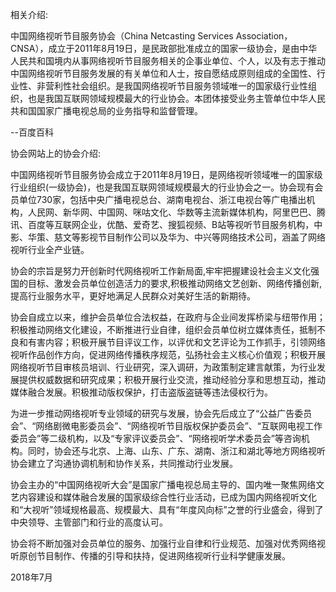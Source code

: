 
相关介绍:

中国网络视听节目服务协会（China Netcasting Services Association，CNSA），成立于2011年8月19日，是民政部批准成立的国家一级协会，是由中华人民共和国境内从事网络视听节目服务相关的企事业单位、个人，以及有志于推动中国网络视听节目服务发展的有关单位和人士，按自愿结成原则组成的全国性、行业性、非营利性社会组织。是我国网络视听节目服务领域唯一的国家级行业性组织，也是我国互联网领域规模最大的行业协会。本团体接受业务主管单位中华人民共和国国家广播电视总局的业务指导和监督管理。

--百度百科


协会网站上的协会介绍:

中国网络视听节目服务协会成立于2011年8月19日，是网络视听领域唯一的国家级行业组织(一级协会)，也是我国互联网领域规模最大的行业协会之一。协会现有会员单位730家，包括中央广播电视总台、湖南电视台、浙江电视台等广电播出机构，人民网、新华网、中国网、咪咕文化、华数等主流新媒体机构，阿里巴巴、腾讯、百度等互联网企业，优酷、爱奇艺、搜狐视频、B站等视听节目服务机构，中影、华策、慈文等影视节目制作公司以及华为、中兴等网络技术公司，涵盖了网络视听行业全产业链。

协会的宗旨是努力开创新时代网络视听工作新局面,牢牢把握建设社会主义文化强国的目标、激发会员单位创造活力的要求,积极推动网络文艺创新、网络传播创新,提高行业服务水平，更好地满足人民群众对美好生活的新期待。

协会自成立以来，维护会员单位合法权益，在政府与企业间发挥桥梁与纽带作用；积极推动网络文化建设，不断推进行业自律，组织会员单位树立媒体责任，抵制不良和有害内容；积极开展节目评议工作，以评优和文艺评论为工作抓手，引领网络视听作品创作方向，促进网络传播秩序规范，弘扬社会主义核心价值观；积极开展网络视听节目审核员培训、行业研究，深入调研，为政策制定建言献策，为行业发展提供权威数据和研究成果；积极开展行业交流，推动经验分享和思想互动，推动媒体融合发展。积极推动版权保护，打击盗版盗链等违法侵权行为。

为进一步推动网络视听专业领域的研究与发展，协会先后成立了“公益广告委员会”、“网络剧微电影委员会”、“网络视听节目版权保护委员会”、“互联网电视工作委员会”等二级机构，以及“专家评议委员会”、“网络视听学术委员会”等咨询机构。同时，协会还与北京、上海、山东、广东、湖南、浙江和湖北等地方网络视听协会建立了沟通协调机制和协作关系，共同推动行业发展。

协会主办的“中国网络视听大会”是国家广播电视总局主导的、国内唯一聚焦网络文艺内容建设和媒体融合发展的国家级综合性行业活动，已成为国内网络视听文化和“大视听”领域规格最高、规模最大、具有“年度风向标”之誉的行业盛会，得到了中央领导、主管部门和行业的高度认可。

协会将不断加强对会员单位的服务、加强行业自律和行业规范、加强对优秀网络视听原创节目制作、传播的引导和扶持，促进网络视听行业科学健康发展。


2018年7月

  